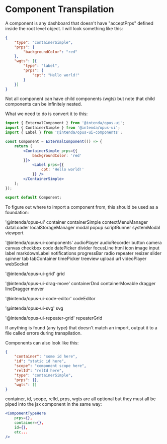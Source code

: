 # Component Transpilation
A component is any dashboard that doesn't have "acceptPrps" defined inside the root level object. I will look something like this:

```json
{
	"type": "containerSimple",
	"prps": {
		"backgroundColor": "red"
	},
	"wgts": [{
		"type": "label",
		"prps": {
			"cpt": "Hello world!"
		}
	}]
}
```

Not all component can have child components (wgts) but note that child components can be infinitely nested.

What we need to do is convert it to this:

```jsx
import { ExternalComponent } from '@intenda/opus-ui';
import { ContainerSimple } from '@intenda/opus-ui';
import { Label } from '@intenda/opus-ui-components';

const Component = ExternalComponent(() => {
	return (
		<ContainerSimple prps={{
			backgroundColor: 'red'
		}}>
			<Label prps={{
				cpt: 'Hello world!'
			}} />
		</ContainerSimple>
	);
});

export default Component;
```

To figure out where to import a component from, this should be used as a foundation:

'@intenda/opus-ui'
container
containerSimple
contextMenuManager
dataLoader
localStorageManager
modal
popup
scriptRunner
systemModal
viewport

'@intenda/opus-ui-components'
audioPlayer
audioRecorder
button
camera
canvas
checkbox
code
datePicker
divider
focusLine
html
icon
image
input
label
markdownLabel
notifications
progressBar
radio
repeater
resizer
slider
spinner
tab
tabContainer
timePicker
treeview
upload
url
videoPlayer
webSocket

'@intenda/opus-ui-grid'
grid

'@intenda/opus-ui-drag-move'
containerDnd
containerMovable
dragger
lineDragger
mover

'@intenda/opus-ui-code-editor'
codeEditor

'@intenda/opus-ui-svg'
svg

'@intenda/opus-ui-repeater-grid'
repeaterGrid

If anything is found (any type) that doesn't match an import, output it to a file called errors during transpilation.

Components can also look like this:

```json
{
	"container": "some id here",
	"id": "static id here",
	"scope": "component scope here",
	"relId": "relId here",
	"type": "containerSimple",
	"prps": {},
	"wgts": []
}
```

container, id, scope, relId, prps, wgts are all optional but they must all be piped into the jsx component in the same way:

```jsx
<ComponentTypeHere
	prps={},
	container={},
	id={},
	etc...
/>
```
